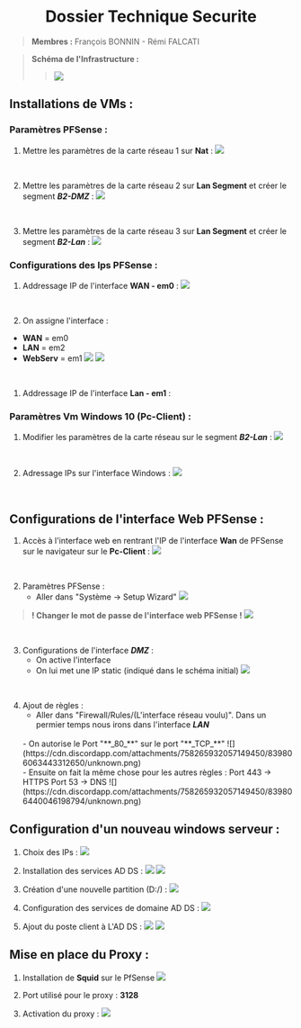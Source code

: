 <center> <h1>Dossier Technique Securite</h1> </center>

> **Membres :** François BONNIN - Rémi FALCATI

> **Schéma de l'Infrastructure :** 
>> ![](https://cdn.discordapp.com/attachments/758265932057149450/839080360751005696/SchC3A9ma.png)

## Installations de VMs :
### Paramètres PFSense :

1. Mettre les paramètres de la carte réseau 1 sur **Nat** : 
   ![](https://cdn.discordapp.com/attachments/758265932057149450/839079099703099472/unknown.png)

<br>

2. Mettre les paramètres de la carte réseau 2 sur **Lan Segment** et créer le segment **_B2-DMZ_** :
   ![](https://cdn.discordapp.com/attachments/758265932057149450/839079061455241226/unknown.png)

<br>

3. Mettre les paramètres de la carte réseau 3 sur **Lan Segment** et créer le segment **_B2-Lan_** :
   ![](https://cdn.discordapp.com/attachments/758265932057149450/839079132863397898/unknown.png)

### Configurations des Ips PFSense :

1. Addressage IP de l'interface **WAN - em0** :
![](https://cdn.discordapp.com/attachments/758265932057149450/839090786943500308/unknown.png)

<br>

2. On assigne l'interface :
- **WAN**  = em0
- **LAN**  = em2
- **WebServ** = em1
   ![](https://cdn.discordapp.com/attachments/758265932057149450/839772234716807199/unknown.png)
   ![](https://cdn.discordapp.com/attachments/758265932057149450/839772494029258762/unknown.png)
   
<br>

1. Addressage IP de l'interface **Lan - em1** :
![]()

### Paramètres Vm Windows 10 (Pc-Client) :

1. Modifier les paramètres de la carte réseau sur le segment **_B2-Lan_** :
   ![](https://cdn.discordapp.com/attachments/758265932057149450/839762471728185374/unknown.png)

<br>

2. Adressage IPs sur l'interface Windows :
   ![](https://cdn.discordapp.com/attachments/758265932057149450/839762579999293440/unknown.png)

<br>

## Configurations de l'interface Web PFSense :

1. Accès à l'interface web en rentrant l'IP de l'interface **Wan** de PFSense sur le navigateur sur le **Pc-Client** :
   ![](https://cdn.discordapp.com/attachments/758265932057149450/839767850528538644/unknown.png)

<br>


2. Paramètres PFSense :
   -  Aller dans "Système -> Setup Wizard" 
        ![](https://cdn.discordapp.com/attachments/758265932057149450/839795066126073907/unknown.png)


> **! Changer le mot de passe de l'interface web PFSense !**
![](https://cdn.discordapp.com/attachments/758265932057149450/839796872420130856/unknown.png)

<br>

3. Configurations de l'interface **_DMZ_** :
    - On active l'interface
    - On lui met une IP static (indiqué dans le schéma initial)
![](https://media.discordapp.net/attachments/758265932057149450/839797729483030528/unknown.png?width=1037&height=683)

<br>

4. Ajout de règles :
   - Aller dans "Firewall/Rules/(L'interface réseau voulu)". Dans un permier temps nous irons dans l'interface **_LAN_**
   <br>
   - On autorise le Port "**_80_**" sur le port "**_TCP_**"
   ![](https://cdn.discordapp.com/attachments/758265932057149450/839806063443312650/unknown.png)
   <br>
   - Ensuite on fait la même chose pour les autres règles : 
      Port 443 -> HTTPS
      Port 53 -> DNS
   ![](https://cdn.discordapp.com/attachments/758265932057149450/839806440046198794/unknown.png)


## Configuration d'un nouveau windows serveur :

1. Choix des IPs :
   ![](https://cdn.discordapp.com/attachments/758265932057149450/841613571024093214/unknown.png)
   <br>

2. Installation des services AD DS :
   ![](https://cdn.discordapp.com/attachments/758265932057149450/841617665469579274/unknown.png)
   ![](https://cdn.discordapp.com/attachments/758265932057149450/841617951391088680/unknown.png)
   <br>


3. Création d'une nouvelle partition (D:/) :
   ![](https://cdn.discordapp.com/attachments/758265932057149450/841618978799747092/unknown.png)
   <br>

4. Configuration des services de domaine  AD DS :
   ![](https://cdn.discordapp.com/attachments/758265932057149450/841619314133827614/unknown.png)
   <br>

5. Ajout du poste client à L'AD  DS :
   ![](https://cdn.discordapp.com/attachments/758265932057149450/844113192124022784/unknown.png)
   ![](https://cdn.discordapp.com/attachments/758265932057149450/844116973569966080/unknown.png)


## Mise en place du Proxy :

1. Installation de **Squid** sur le PfSense
   ![](https://cdn.discordapp.com/attachments/758265932057149450/844144291798581288/unknown.png)
   <br>


2. Port utilisé pour le proxy : **3128**
   <br>

3. Activation du proxy :
   ![](https://cdn.discordapp.com/attachments/758265932057149450/844148631899602944/unknown.png)

